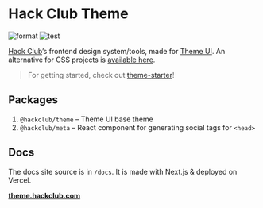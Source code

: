 # Hack Club Theme

![format](https://github.com/hackclub/theme/workflows/format/badge.svg)
![test](https://github.com/hackclub/theme/workflows/test/badge.svg)

[Hack Club](https://hackclub.com)’s frontend design system/tools,
made for [Theme UI](https://theme-ui.com). An alternative for CSS
projects is [available here](https://github.com/hackclub/css).

> For getting started, check out [theme-starter](https://github.com/hackclub/theme-starter)!

## Packages

1. `@hackclub/theme` – Theme UI base theme
2. `@hackclub/meta` – React component for generating social tags for `<head>`

## Docs

The docs site source is in `/docs`. It is made with Next.js & deployed on Vercel.

[**theme.hackclub.com**](https://theme.hackclub.com)
